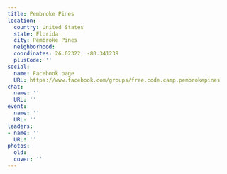 ```yaml
---
title: Pembroke Pines
location:
  country: United States
  state: Florida
  city: Pembroke Pines
  neighborhood: 
  coordinates: 26.02322, -80.341239
  plusCode: ''
social:
  name: Facebook page
  URL: https://www.facebook.com/groups/free.code.camp.pembrokepines
chat:
  name: ''
  URL: ''
event:
  name: ''
  URL: ''
leaders:
- name: ''
  URL: ''
photos:
  old: 
  cover: ''
---
```


